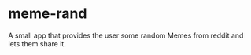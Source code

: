 # meme-rand
A small app that provides the user some random Memes from reddit and lets them share it.
